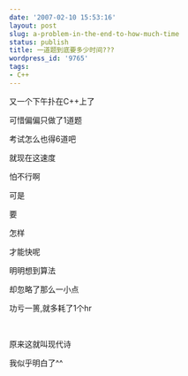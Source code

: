 ```yaml
---
date: '2007-02-10 15:53:16'
layout: post
slug: a-problem-in-the-end-to-how-much-time
status: publish
title: 一道题到底要多少时间???
wordpress_id: '9765'
tags:
- C++
---
```


又一个下午扑在C++上了


可惜偏偏只做了1道题


考试怎么也得6道吧


就现在这速度


怕不行啊


可是


要


怎样


才能快呢


明明想到算法


却忽略了那么一小点


功亏一篑,就多耗了1个hr


 


原来这就叫现代诗


我似乎明白了^^
